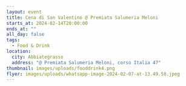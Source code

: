 ```yaml
---
layout: event
title: Cena di San Valentino @ Premiata Salumeria Meloni
starts_at: 2024-02-14T20:00:00
ends_at: ""
all_day: false
tags:
  - Food & Drink
location:
  city: Abbiategrasso
  address: "@ Premiata Salumeria Meloni, corso Italia 47"
thumbnail: images/uploads/fooddrink4.png
flyer: images/uploads/whatsapp-image-2024-02-07-at-13.49.58.jpeg
---
```

